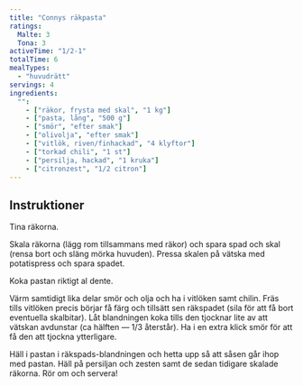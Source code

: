 ```yaml
---
title: "Connys räkpasta"
ratings:
  Malte: 3
  Tona: 3
activeTime: "1/2-1"
totalTime: 6
mealTypes:
  - "huvudrätt"
servings: 4
ingredients:
  "":
    - ["räkor, frysta med skal", "1 kg"]
    - ["pasta, lång", "500 g"]
    - ["smör", "efter smak"]
    - ["olivolja", "efter smak"]
    - ["vitlök, riven/finhackad", "4 klyftor"]
    - ["torkad chili", "1 st"]
    - ["persilja, hackad", "1 kruka"]
    - ["citronzest", "1/2 citron"]
---
```


## Instruktioner

Tina räkorna.

Skala räkorna (lägg rom tillsammans med räkor) och spara spad och skal (rensa bort och släng mörka huvuden). Pressa skalen på vätska med potatispress och spara spadet.

Koka pastan riktigt al dente.

Värm samtidigt lika delar smör och olja och ha i vitlöken samt chilin. Fräs tills vitlöken precis börjar få färg och tillsätt sen räkspadet (sila för att få bort eventuella skalbitar). Låt blandningen koka tills den tjocknar lite av att vätskan avdunstar (ca hälften — 1/3 återstår). Ha i en extra klick smör för att få den att tjockna ytterligare.

Häll i pastan i räkspads-blandningen och hetta upp så att såsen går ihop med pastan. Häll på persiljan och zesten samt de sedan tidigare skalade räkorna. Rör om och servera!
